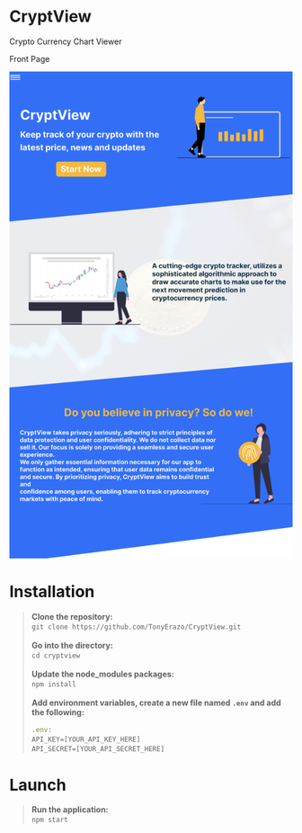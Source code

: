 # CryptView
Crypto Currency Chart Viewer

Front Page

![Front Page](https://github.com/TonyErazo/CryptView/blob/tony/images/image.png?raw=true)

# Installation
> <b>Clone the repository:</b> <br/>
> `git clone https://github.com/TonyErazo/CryptView.git`<br/><br/>
> <b>Go into the directory:</b> <br/>
> `cd cryptview`<br/><br/>
> <b>Update the node_modules packages:</b> <br/>
> `npm install`<br/><br/>
> <b>Add environment variables, create a new file named `.env` and add the following:</b></br>
> ```javascript
> .env:
> API_KEY=[YOUR_API_KEY_HERE]
> API_SECRET=[YOUR_API_SECRET_HERE]
> ```

# Launch
> <b>Run the application:</b><br/>
> `npm start`<br/>
